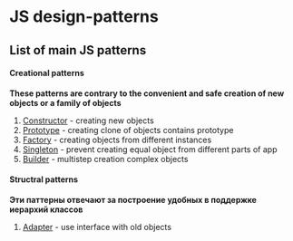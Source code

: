 # JS design-patterns 
## List of main JS patterns
#### Creational patterns
**These patterns are contrary to the convenient and safe creation of new objects or a family of objects**
1. [Constructor](https://github.com/efnushtaev/JS-patterns/blob/main/CreationalPatterns/Constructor.js) - creating new objects
2. [Prototype](https://github.com/efnushtaev/JS-patterns/blob/main/CreationalPatterns/Prototype.js) - creating clone of objects contains prototype
3. [Factory](https://github.com/efnushtaev/JS-patterns/blob/main/CreationalPatterns/Factory.js) - creating objects from different instances
4. [Singleton](https://github.com/efnushtaev/JS-patterns/blob/main/CreationalPatterns/Singleton.js) - prevent creating equal object from different parts of app
5. [Builder](https://github.com/efnushtaev/JS-patterns/blob/main/CreationalPatterns/Builder.js) - multistep creation complex objects

#### Structral patterns
**Эти паттерны отвечают за построение удобных в поддержке иерархий классов**
1. [Adapter](https://github.com/efnushtaev/JS-patterns/blob/main/StructuralPatterns/Adapter.js) - use interface with old objects
